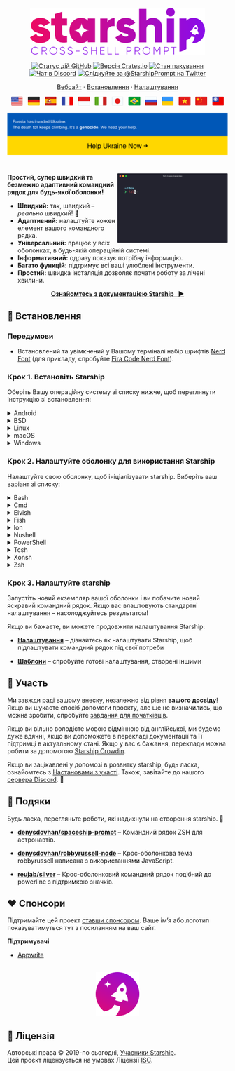 <p align="center">
  <img
    width="400"
    src="https://raw.githubusercontent.com/starship/starship/master/media/logo.png"
    alt="Starship – універсальний командний рядок "
 />
</p>

<p align="center">
  <a href="https://github.com/starship/starship/actions"
    ><img
      src="https://img.shields.io/github/actions/workflow/status/starship/starship/workflow.yml?branch=master&label=workflow&style=flat-square"
      alt="Статус дій GitHub"
 /></a>
  <a href="https://crates.io/crates/starship"
    ><img
      src="https://img.shields.io/crates/v/starship?style=flat-square"
      alt="Версія Crates.io"
 /></a>
  <a href="https://repology.org/project/starship/versions"
    ><img
      src="https://img.shields.io/repology/repositories/starship?label=in%20repositories&style=flat-square"
      alt="Стан пакування" /></a
><br />
  <a href="https://discord.gg/starship"
    ><img
      src="https://img.shields.io/discord/567163873606500352?label=discord&logoColor=white&style=flat-square"
      alt="Чат в Discord"
 /></a>
  <a href="https://twitter.com/StarshipPrompt"
    ><img
      src="https://img.shields.io/badge/twitter-@StarshipPrompt-1DA1F3?style=flat-square"
      alt="Слідкуйте за @StarshipPrompt на Twitter"
 /></a>
</p>

<p align="center">
  <a href="https://starship.rs">Вебсайт</a>
  ·
  <a href="#🚀-installation">Встановлення</a>
  ·
  <a href="https://starship.rs/config/">Налаштування</a>
</p>

<p align="center">
  <a href="https://github.com/starship/starship/blob/master/README.md"
    ><img
      height="20"
      src="https://raw.githubusercontent.com/starship/starship/master/media/flag-us.png"
      alt="English"
 /></a>
  &nbsp;
  <a
    href="https://github.com/starship/starship/blob/master/docs/de-DE/guide/README.md"
    ><img
      height="20"
      src="https://raw.githubusercontent.com/starship/starship/master/media/flag-de.png"
      alt="Deutsch"
 /></a>
  &nbsp;
  <a
    href="https://github.com/starship/starship/blob/master/docs/es-ES/guide/README.md"
    ><img
      height="20"
      src="https://raw.githubusercontent.com/starship/starship/master/media/flag-es.png"
      alt="Español"
 /></a>
  &nbsp;
  <a
    href="https://github.com/starship/starship/blob/master/docs/fr-FR/guide/README.md"
    ><img
      height="20"
      src="https://raw.githubusercontent.com/starship/starship/master/media/flag-fr.png"
      alt="Français"
 /></a>
  &nbsp;
  <a
    href="https://github.com/starship/starship/blob/master/docs/id-ID/guide/README.md"
    ><img
      height="20"
      src="https://raw.githubusercontent.com/starship/starship/master/media/flag-id.png"
      alt="Bahasa Indonesia"
 /></a>
  &nbsp;
  <a
    href="https://github.com/starship/starship/blob/master/docs/it-IT/guide/README.md"
    ><img
      height="20"
      src="https://raw.githubusercontent.com/starship/starship/master/media/flag-it.png"
      alt="Italiano"
 /></a>
  &nbsp;
  <a
    href="https://github.com/starship/starship/blob/master/docs/ja-JP/guide/README.md"
    ><img
      height="20"
      src="https://raw.githubusercontent.com/starship/starship/master/media/flag-jp.png"
      alt="日本語"
 /></a>
  &nbsp;
  <a
    href="https://github.com/starship/starship/blob/master/docs/pt-BR/guide/README.md"
    ><img
      height="20"
      src="https://raw.githubusercontent.com/starship/starship/master/media/flag-br.png"
      alt="Português do Brasil"
 /></a>
  &nbsp;
  <a
    href="https://github.com/starship/starship/blob/master/docs/ru-RU/guide/README.md"
    ><img
      height="20"
      src="https://raw.githubusercontent.com/starship/starship/master/media/flag-ru.png"
      alt="Русский"
 /></a>
  &nbsp;
  <a
    href="https://github.com/starship/starship/blob/master/docs/uk-UA/guide/README.md"
    ><img
      height="20"
      src="https://raw.githubusercontent.com/starship/starship/master/media/flag-ua.png"
      alt="Українська"
 /></a>
  &nbsp;
  <a
    href="https://github.com/starship/starship/blob/master/docs/vi-VN/guide/README.md"
    ><img
      height="20"
      src="https://raw.githubusercontent.com/starship/starship/master/media/flag-vn.png"
      alt="Tiếng Việt"
 /></a>
  &nbsp;
  <a
    href="https://github.com/starship/starship/blob/master/docs/zh-CN/guide/README.md"
    ><img
      height="20"
      src="https://raw.githubusercontent.com/starship/starship/master/media/flag-cn.png"
      alt="简体中文"
 /></a>
  &nbsp;
  <a
    href="https://github.com/starship/starship/blob/master/docs/zh-TW/guide/README.md"
    ><img
      height="20"
      src="https://raw.githubusercontent.com/starship/starship/master/media/flag-tw.png"
      alt="繁體中文"
 /></a>
</p>

[![SWUbanner](https://raw.githubusercontent.com/vshymanskyy/StandWithUkraine/main/banner2-direct.svg)](https://vshymanskyy.github.io/StandWithUkraine)

<h1></h1>

<img
  src="https://raw.githubusercontent.com/starship/starship/master/media/demo.gif"
  alt="Starship в iTerm2 з темою Snazzy"
  width="50%"
  align="right"
 />

**Простий, супер швидкий та безмежно адаптивний командний рядок для будь-якої оболонки!**

- **Швидкий:** так, швидкий – _реально_ швидкий! 🚀
- **Адаптивний:** налаштуйте кожен елемент вашого командного рядка.
- **Універсальний:** працює у всіх оболонках, в будь-якій операційній системі.
- **Інформативний:** одразу показує потрібну інформацію.
- **Багато функцій:** підтримує всі ваші улюблені інструменти.
- **Простий:** швидка інсталяція дозволяє почати роботу за лічені хвилини.

<p align="center">
<a href="https://starship.rs/config/"><strong>Ознайомтесь з документацією Starship &nbsp;&nbsp;▶</strong></a>
</p>

<a name="🚀-installation"></a>

## 🚀 Встановлення

### Передумови

- Встановлений та увімкнений у Вашому терміналі набір шрифтів [Nerd Font](https://www.nerdfonts.com/) (для прикладу, спробуйте [Fira Code Nerd Font](https://www.nerdfonts.com/font-downloads)).

### Крок 1. Встановіть Starship

Оберіть Вашу операційну систему зі списку нижче, щоб переглянути інструкцію зі встановлення:

<details>
<summary>Android</summary>

Встановіть Starship використовуючи будь-який з наступних пакетних менеджерів:

| Репозиторій                                                                       | Команда для встановлення |
| --------------------------------------------------------------------------------- | ------------------------ |
| [Termux](https://github.com/termux/termux-packages/tree/master/packages/starship) | `pkg install starship`   |

</details>

<details>
<summary>BSD</summary>

Встановіть Starship використовуючи будь-який з наступних пакетних менеджерів:

| Дистрибутив     | Репозиторій                                              | Команда для встановлення          |
| --------------- | -------------------------------------------------------- | --------------------------------- |
| **_Будь-який_** | **[crates.io](https://crates.io/crates/starship)**       | `cargo install starship --locked` |
| FreeBSD         | [FreshPorts](https://www.freshports.org/shells/starship) | `pkg install starship`            |
| NetBSD          | [pkgsrc](https://pkgsrc.se/shells/starship)              | `pkgin install starship`          |

</details>

<details>
<summary>Linux</summary>

Встановіть останню версію для вашої системи:

```sh
curl -sS https://starship.rs/install.sh | sh
```

Як варіант, можете встановити Starship через будь-який з наступних пакетних менеджерів:

| Дистрибутив        | Репозиторій                                                                                     | Команда для встановлення                                                       |
| ------------------ | ----------------------------------------------------------------------------------------------- | ------------------------------------------------------------------------------ |
| **_Будь-який_**    | **[crates.io](https://crates.io/crates/starship)**                                              | `cargo install starship --locked`                                              |
| _Будь-який_        | [conda-forge](https://anaconda.org/conda-forge/starship)                                        | `conda install -c conda-forge starship`                                        |
| _Будь-який_        | [Linuxbrew](https://formulae.brew.sh/formula/starship)                                          | `brew install starship`                                                        |
| Alpine Linux 3.13+ | [Alpine Linux Packages](https://pkgs.alpinelinux.org/packages?name=starship)                    | `apk add starship`                                                             |
| Arch Linux         | [Arch Linux Extra](https://archlinux.org/packages/extra/x86_64/starship)                        | `pacman -S starship`                                                           |
| CentOS 7+          | [Copr](https://copr.fedorainfracloud.org/coprs/atim/starship)                                   | `dnf copr enable atim/starship` <br /> `dnf install starship` |
| Gentoo             | [Gentoo Packages](https://packages.gentoo.org/packages/app-shells/starship)                     | `emerge app-shells/starship`                                                   |
| Manjaro            |                                                                                                 | `pacman -S starship`                                                           |
| NixOS              | [nixpkgs](https://github.com/NixOS/nixpkgs/blob/master/pkgs/tools/misc/starship/default.nix)    | `nix-env -iA nixpkgs.starship`                                                 |
| Void Linux         | [Void Linux Packages](https://github.com/void-linux/void-packages/tree/master/srcpkgs/starship) | `xbps-install -S starship`                                                     |

</details>

<details>
<summary>macOS</summary>

Встановіть останню версію для вашої системи:

```sh
curl -sS https://starship.rs/install.sh | sh
```

Як варіант, можете встановити Starship скориставшись будь-яким з наступних пакетних менеджерів:

| Репозиторій                                              | Команда для встановлення                |
| -------------------------------------------------------- | --------------------------------------- |
| **[crates.io](https://crates.io/crates/starship)**       | `cargo install starship --locked`       |
| [conda-forge](https://anaconda.org/conda-forge/starship) | `conda install -c conda-forge starship` |
| [Homebrew](https://formulae.brew.sh/formula/starship)    | `brew install starship`                 |
| [MacPorts](https://ports.macports.org/port/starship)     | `port install starship`                 |

</details>

<details>
<summary>Windows</summary>

Встановіть останню версію системи за допомогою MSI-інсталятора з розділу [релізів](https://github.com/starship/starship/releases/latest).

Встановіть Starship використовуючи будь-який з наступних менеджерів пакетів:

| Репозиторій                                                                                  | Команда для встановлення                |
| -------------------------------------------------------------------------------------------- | --------------------------------------- |
| **[crates.io](https://crates.io/crates/starship)**                                           | `cargo install starship --locked`       |
| [Chocolatey](https://community.chocolatey.org/packages/starship)                             | `choco install starship`                |
| [conda-forge](https://anaconda.org/conda-forge/starship)                                     | `conda install -c conda-forge starship` |
| [Scoop](https://github.com/ScoopInstaller/Main/blob/master/bucket/starship.json)             | `scoop install starship`                |
| [winget](https://github.com/microsoft/winget-pkgs/tree/master/manifests/s/Starship/Starship) | `winget install --id Starship.Starship` |

</details>

### Крок 2. Налаштуйте оболонку для використання Starship

Налаштуйте свою оболонку, щоб ініціалізувати starship. Виберіть ваш варіант зі списку:

<details>
<summary>Bash</summary>

Додайте наступний рядок наприкінці `~/.bashrc`:

```sh
eval "$(starship init bash)"
```

</details>

<details>
<summary>Cmd</summary>

Вам потрібно використовувати [Clink](https://chrisant996.github.io/clink/clink.html) (v1.2.30+) разом з Cmd. Створіть файл `%LocalAppData%\clink\starship.lua` із наступним вмістом:

```lua
load(io.popen('starship init cmd'):read("*a"))()
```

</details>

<details>
<summary>Elvish</summary>

Додайте наступний рядок наприкінці `~/.elvish/rc.elv`:

```sh
eval (starship init elvish)
```

Примітка: Підтримується лише Elvish v0.18+

</details>

<details>
<summary>Fish</summary>

Додайте наступний рядок наприкінці `~/.config/fish/config.fish`:

```fish
starship init fish | source
```

</details>

<details>
<summary>Ion</summary>

Додайте наступний рядок наприкінці `~/.config/ion/initrc`:

```sh
eval $(starship init ion)
```

</details>

<details>
<summary>Nushell</summary>

Додайте наступне в кінець вашого файлу env (його можна знайти за допомогою змінної `$nu.env-path` в Nushell):

```sh
mkdir ~/.cache/starship
starship init nu | save -f ~/.cache/starship/init.nu
```

Додайте наступний рядок наприкінці налаштувань Nushell (знайдіть її за допомоги `$nu.config-path`):

```sh
use ~/.cache/starship/init.nu
```

Примітка: Підтримується лише Nushell v0.78+

</details>

<details>
<summary>PowerShell</summary>

Додайте наступний рядок наприкінці Вашої конфігурації PowerShell (знайдіть її виконавши `$PROFILE`):

```powershell
Invoke-Expression (&starship init powershell)
```

</details>

<details>
<summary>Tcsh</summary>

Додайте наступний рядок наприкінці `~/.tcshrc`:

```sh
eval `starship init tcsh`
```

</details>

<details>
<summary>Xonsh</summary>

Додайте наступний рядок наприкінці `~/.xonshrc`:

```python
execx($(starship init xonsh))
```

</details>

<details>
<summary>Zsh</summary>

Додайте наступний рядок наприкінці `~/.zshrc`:

```sh
eval "$(starship init zsh)"
```

</details>

### Крок 3. Налаштуйте starship

Запустіть новий екземпляр вашої оболонки і ви побачите новий яскравий командний рядок. Якщо вас влаштовують стандартні налаштування – насолоджуйтесь результатом!

Якщо ви бажаєте, ви можете продовжити налаштування Starship:

- **[Налаштування](https://starship.rs/config/)** – дізнайтесь як налаштувати Starship, щоб підлаштувати командний рядок під свої потреби

- **[Шаблони](https://starship.rs/presets/)** – спробуйте готові налаштування, створені іншими

## 🤝 Участь

Ми завжди раді вашому внеску, незалежно від рівня **вашого досвіду**! Якщо ви шукаєте спосіб допомоги проєкту, але ще не визначились, що можна зробити, спробуйте [завдання для початківців](https://github.com/starship/starship/labels/🌱%20good%20first%20issue).

Якщо ви вільно володієте мовою відмінною від англійської, ми будемо дуже вдячні, якщо ви допоможете в перекладі документації та її підтримці в актуальному стані. Якщо у вас є бажання, переклади можна робити за допомогою [Starship Crowdin](https://translate.starship.rs/).

Якщо ви зацікавлені у допомозі в розвитку starship, будь ласка, ознайомтесь з [Настановами з участі](https://github.com/starship/starship/blob/master/CONTRIBUTING.md). Також, завітайте до нашого [сервера Discord](https://discord.gg/8Jzqu3T). 👋

## 💭 Подяки

Будь ласка, перегляньте роботи, які надихнули на створення starship. 🙏

- **[denysdovhan/spaceship-prompt](https://github.com/denysdovhan/spaceship-prompt)** – Командний рядок ZSH для астронавтів.

- **[denysdovhan/robbyrussell-node](https://github.com/denysdovhan/robbyrussell-node)** – Крос-оболонкова тема robbyrussell написана з використаннями JavaScript.

- **[reujab/silver](https://github.com/reujab/silver)** – Крос-оболонковий командний рядок подібний до powerline з підтримкою значків.

## ❤️ Спонсори

Підтримайте цей проект [ставши спонсором](https://github.com/sponsors/starship). Ваше імʼя або логотип показуватимуться тут з посиланням на ваш сайт.

**Підтримувачі**

- [Appwrite](https://appwrite.io/)

<p align="center">
    <br>
    <img width="100" src="https://raw.githubusercontent.com/starship/starship/master/media/icon.png" alt="Starship rocket icon">
</p>

## 📝 Ліцензія

Авторські права © 2019-по сьогодні, [Учасники Starship](https://github.com/starship/starship/graphs/contributors).<br /> Цей проєкт ліцензується на умовах Ліцензії [ISC](https://github.com/starship/starship/blob/master/LICENSE).
